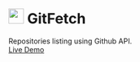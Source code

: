 # <img src="https://i.imgur.com/ECdH5mk.png" style="height: 30px; width: 30px;"> GitFetch
 Repositories listing using Github API.<br>
<a href="https://kaustubh-0204.web.app/GitFetch/">Live Demo</a>
